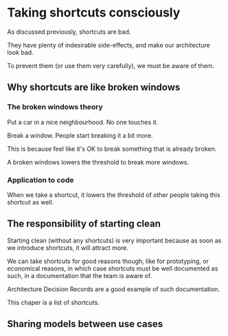# Taking shortcuts consciously

As discussed previously, shortcuts are bad.

They have plenty of indesirable side-effects, and make our architecture look bad.

To prevent them (or use them very carefully), we must be aware of them.

## Why shortcuts are like broken windows

### The broken windows theory

Put a car in a nice neighbourhood.
No one touches it.

Break a window.
People start breaking it a bit more.

This is because feel like it's OK to break something that is already broken.

A broken windows lowers the threshold to break more windows.

### Application to code

When we take a shortcut, it lowers the threshold of other people taking this shortcut as well.

## The responsibility of starting clean

Starting clean (without any shortcuts) is very important because as soon as we introduce shortcuts, it will attract more.

We can take shortcuts for good reasons though, like for prototyping, or economical reasons, in which case shortcuts must be well documented as such, in a documentation that the team is aware of.

Architecture Decision Records are a good example of such documentation.

This chaper is a list of shortcuts.

## Sharing models between use cases


